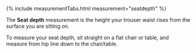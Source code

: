 {% include measurementTabs.html measurement="seatdepth" %}

The **Seat depth** measurement is the height your trouser waist rises from the surface you are sitting on.

To measure your seat depth, sit straight on a flat chair or table, and measure from hip line down to the chair/table.

